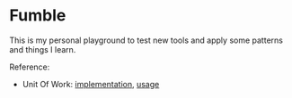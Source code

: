 # Fumble
This is my personal playground to test new tools and apply some patterns and things I learn.

Reference:
- Unit Of Work: [implementation](https://github.com/gustaborges/fumble/blob/main/Fumble.Catalog/Fumble.Catalog.Database/CatalogUnitOfWork.cs), [usage](https://github.com/gustaborges/fumble/blob/main/Fumble.Catalog/Fumble.Catalog.Api/Controllers/CategoriesController.cs#L14)
